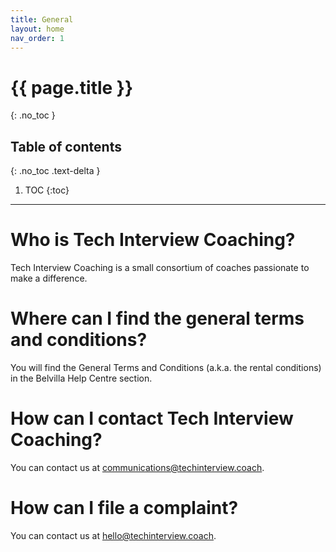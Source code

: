```yaml
---
title: General
layout: home
nav_order: 1
---
```


# {{ page.title }}
{: .no_toc }

## Table of contents
{: .no_toc .text-delta }

1. TOC
{:toc}

---

# Who is Tech Interview Coaching?

Tech Interview Coaching is a small consortium of coaches passionate to make a difference.

# Where can I find the general terms and conditions?

You will find the General Terms and Conditions (a.k.a. the rental conditions) in the Belvilla Help Centre section.

# How can I contact Tech Interview Coaching?

You can contact us at communications@techinterview.coach.

# How can I file a complaint?

You can contact us at hello@techinterview.coach.